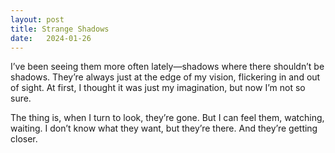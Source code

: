 ```yaml
---
layout: post
title: Strange Shadows
date:   2024-01-26
---
```


I’ve been seeing them more often lately—shadows where there shouldn’t be shadows. They’re always just at the edge of my vision, flickering in and out of sight. At first, I thought it was just my imagination, but now I’m not so sure. 

The thing is, when I turn to look, they’re gone. But I can feel them, watching, waiting. I don’t know what they want, but they’re there. And they’re getting closer.
